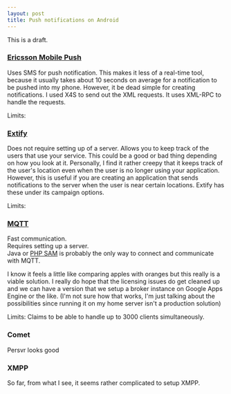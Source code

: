 ```yaml
---
layout: post
title: Push notifications on Android
---
```


This is a draft.

### [Ericsson Mobile Push][ericsson]

Uses SMS for push notification.
This makes it less of a real-time tool, because it usually takes about 10 seconds on average for a notification to be pushed into my phone.
However, it be dead simple for creating notifications.
I used X4S to send out the XML requests. It uses XML-RPC to handle the requests.

Limits:

### [Extify][]

Does not require setting up of a server.
Allows you to keep track of the users that use your service. This could be a good or bad thing depending on how you look at it.
Personally, I find it rather creepy that it keeps track of the user's location even when the user is no longer using your application.
However, this is useful if you are creating an application that sends notifications to the server when the user is near certain locations. Extify has these under its campaign options.

Limits:

### [MQTT][]

Fast communication.  
Requires setting up a server.  
Java or [PHP SAM][php_sam] is probably the only way to connect and communicate with MQTT.

I know it feels a little like comparing apples with oranges but this really is a viable solution.
I really do hope that the licensing issues do get cleaned up and we can have a version that we setup a broker instance on Google Apps Engine or the like. (I'm not sure how that works, I'm just talking about the possibilities since running it on my home server isn't a production solution)

Limits: Claims to be able to handle up to 3000 clients simultaneously.

### Comet

Persvr looks good

### XMPP

So far, from what I see, it seems rather complicated to setup XMPP.

[ericsson]:https://labs.ericsson.com/apis/mobile-push/ "Mobile Push"
[extify]: http://extify.com "Extify"
[mqtt]: http://mqtt.com "MQTT"
[php_sam]: http://php.net/manual/en/book.sam.php "PHP SAM"
[persvr]: http://persvr.org/ "Persevere"

